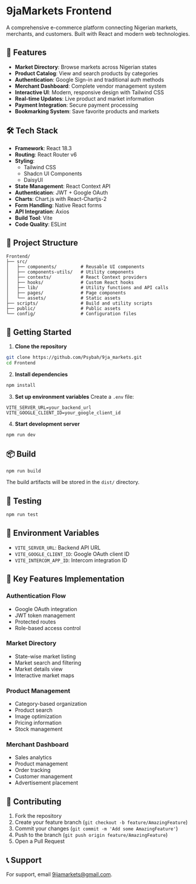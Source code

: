 # 9jaMarkets Frontend

A comprehensive e-commerce platform connecting Nigerian markets, merchants, and customers. Built with React and modern web technologies.

## 🌟 Features

- **Market Directory**: Browse markets across Nigerian states
- **Product Catalog**: View and search products by categories
- **Authentication**: Google Sign-in and traditional auth methods
- **Merchant Dashboard**: Complete vendor management system
- **Interactive UI**: Modern, responsive design with Tailwind CSS
- **Real-time Updates**: Live product and market information
- **Payment Integration**: Secure payment processing
- **Bookmarking System**: Save favorite products and markets

## 🛠 Tech Stack

- **Framework**: React 18.3
- **Routing**: React Router v6
- **Styling**: 
  - Tailwind CSS
  - Shadcn UI Components
  - DaisyUI
- **State Management**: React Context API
- **Authentication**: JWT + Google OAuth
- **Charts**: Chart.js with React-Chartjs-2
- **Form Handling**: Native React forms
- **API Integration**: Axios
- **Build Tool**: Vite
- **Code Quality**: ESLint

## 📁 Project Structure 
```
Frontend/
├── src/
│   ├── components/         # Reusable UI components
│   ├── components-utils/   # Utility components
│   ├── contexts/           # React Context providers
│   ├── hooks/              # Custom React hooks
│   ├── lib/                # Utility functions and API calls
│   ├── pages/              # Page components
│   └── assets/             # Static assets
├── scripts/                # Build and utility scripts
├── public/                 # Public assets
└── config/                 # Configuration files
```

## 🚀 Getting Started

1. **Clone the repository**

```bash
git clone https://github.com/Psybah/9ja_markets.git
cd Frontend
```

2. **Install dependencies**

```bash
npm install
```

3. **Set up environment variables**
Create a `.env` file:

```env
VITE_SERVER_URL=your_backend_url
VITE_GOOGLE_CLIENT_ID=your_google_client_id
```

4. **Start development server**

```bash
npm run dev
```

## 📦 Build

```bash
npm run build
```

The build artifacts will be stored in the `dist/` directory.

## 🧪 Testing

```bash
npm run test
```

## 🔑 Environment Variables

- `VITE_SERVER_URL`: Backend API URL
- `VITE_GOOGLE_CLIENT_ID`: Google OAuth client ID
- `VITE_INTERCOM_APP_ID`: Intercom integration ID

## 📱 Key Features Implementation

### Authentication Flow
- Google OAuth integration
- JWT token management
- Protected routes
- Role-based access control

### Market Directory
- State-wise market listing
- Market search and filtering
- Market details view
- Interactive market maps

### Product Management
- Category-based organization
- Product search
- Image optimization
- Pricing information
- Stock management

### Merchant Dashboard
- Sales analytics
- Product management
- Order tracking
- Customer management
- Advertisement placement

## 🤝 Contributing

1. Fork the repository
2. Create your feature branch (`git checkout -b feature/AmazingFeature`)
3. Commit your changes (`git commit -m 'Add some AmazingFeature'`)
4. Push to the branch (`git push origin feature/AmazingFeature`)
5. Open a Pull Request

## 📞 Support

For support, email 9ijamarkets@gmail.com.
